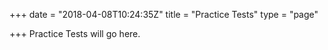 +++
date = "2018-04-08T10:24:35Z"
title = "Practice Tests"
type = "page"

+++
Practice Tests will go here.